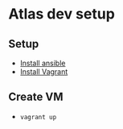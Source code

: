 # Atlas dev setup

## Setup
* [Install ansible](https://docs.ansible.com/ansible/latest/installation_guide/intro_installation.html)
* [Install Vagrant](https://www.vagrantup.com/intro/getting-started/install.html)

## Create VM
* `vagrant up`
